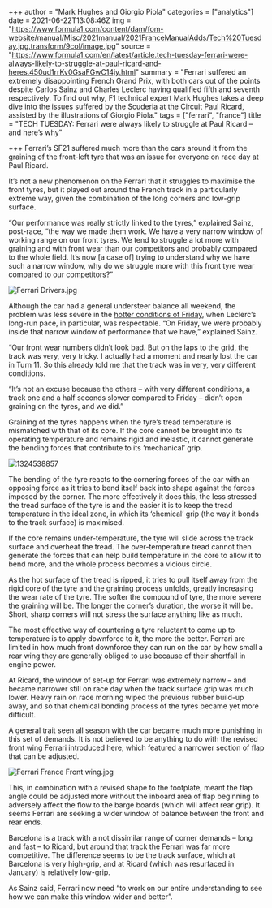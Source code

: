 +++
author = "Mark Hughes and Giorgio Piola"
categories = ["analytics"]
date = 2021-06-22T13:08:46Z
img = "https://www.formula1.com/content/dam/fom-website/manual/Misc/2021manual/2021FranceManualAdds/Tech%20Tuesday.jpg.transform/9col/image.jpg"
source = "https://www.formula1.com/en/latest/article.tech-tuesday-ferrari-were-always-likely-to-struggle-at-paul-ricard-and-heres.450ud1rrKv0GsaFGwC14jy.html"
summary = "Ferrari suffered an extremely disappointing French Grand Prix, with both cars out of the points despite Carlos Sainz and Charles Leclerc having qualified fifth and seventh respectively. To find out why, F1 technical expert Mark Hughes takes a deep dive into the issues suffered by the Scuderia at the Circuit Paul Ricard, assisted by the illustrations of Giorgio Piola."
tags = ["ferrari", "france"]
title = "TECH TUESDAY: Ferrari were always likely to struggle at Paul Ricard – and here’s why"

+++
Ferrari’s SF21 suffered much more than the cars around it from the graining of the front-left tyre that was an issue for everyone on race day at Paul Ricard.

It’s not a new phenomenon on the Ferrari that it struggles to maximise the front tyres, but it played out around the French track in a particularly extreme way, given the combination of the long corners and low-grip surface.

“Our performance was really strictly linked to the tyres,” explained Sainz, post-race, “the way we made them work. We have a very narrow window of working range on our front tyres. We tend to struggle a lot more with graining and with front wear than our competitors and probably compared to the whole field. It’s now \[a case of\] trying to understand why we have such a narrow window, why do we struggle more with this front tyre wear compared to our competitors?”

![Ferrari Drivers.jpg](https://www.formula1.com/content/dam/fom-website/manual/Misc/2021manual/2021FranceManualAdds/Ferrari%20Drivers.jpg.transform/9col/image.jpg)

Although the car had a general understeer balance all weekend, the problem was less severe in the [hotter conditions of Friday](https://www.formula1.com/en/latest/article.5-things-we-learned-from-friday-practice-for-the-french-grand-prix.4DM9fFpw8YpmDlpwRkKUnM.html), when Leclerc’s long-run pace, in particular, was respectable. “On Friday, we were probably inside that narrow window of performance that we have,” explained Sainz.

“Our front wear numbers didn’t look bad. But on the laps to the grid, the track was very, very tricky. I actually had a moment and nearly lost the car in Turn 11. So this already told me that the track was in very, very different conditions.

“It’s not an excuse because the others – with very different conditions, a track one and a half seconds slower compared to Friday – didn’t open graining on the tyres, and we did.”

Graining of the tyres happens when the tyre’s tread temperature is mismatched with that of its core. If the core cannot be brought into its operating temperature and remains rigid and inelastic, it cannot generate the bending forces that contribute to its ‘mechanical’ grip.

![1324538857](https://www.formula1.com/content/dam/fom-website/sutton/2021/France/Sunday/1324538857.jpg.transform/9col/image.jpg)

The bending of the tyre reacts to the cornering forces of the car with an opposing force as it tries to bend itself back into shape against the forces imposed by the corner. The more effectively it does this, the less stressed the tread surface of the tyre is and the easier it is to keep the tread temperature in the ideal zone, in which its ‘chemical’ grip (the way it bonds to the track surface) is maximised.

If the core remains under-temperature, the tyre will slide across the track surface and overheat the tread. The over-temperature tread cannot then generate the forces that can help build temperature in the core to allow it to bend more, and the whole process becomes a vicious circle.

As the hot surface of the tread is ripped, it tries to pull itself away from the rigid core of the tyre and the graining process unfolds, greatly increasing the wear rate of the tyre. The softer the compound of tyre, the more severe the graining will be. The longer the corner’s duration, the worse it will be. Short, sharp corners will not stress the surface anything like as much.

The most effective way of countering a tyre reluctant to come up to temperature is to apply downforce to it, the more the better. Ferrari are limited in how much front downforce they can run on the car by how small a rear wing they are generally obliged to use because of their shortfall in engine power.

At Ricard, the window of set-up for Ferrari was extremely narrow – and became narrower still on race day when the track surface grip was much lower. Heavy rain on race morning wiped the previous rubber build-up away, and so that chemical bonding process of the tyres became yet more difficult.

A general trait seen all season with the car became much more punishing in this set of demands. It is not believed to be anything to do with the revised front wing Ferrari introduced here, which featured a narrower section of flap that can be adjusted.

![Ferrari France Front wing.jpg](https://www.formula1.com/content/dam/fom-website/manual/Misc/2021manual/2021FranceManualAdds/Ferrari%20France%20Front%20wing.jpg.transform/9col/image.jpg)

This, in combination with a revised shape to the footplate, meant the flap angle could be adjusted more without the inboard area of flap beginning to adversely affect the flow to the barge boards (which will affect rear grip). It seems Ferrari are seeking a wider window of balance between the front and rear ends.

Barcelona is a track with a not dissimilar range of corner demands – long and fast – to Ricard, but around that track the Ferrari was far more competitive. The difference seems to be the track surface, which at Barcelona is very high-grip, and at Ricard (which was resurfaced in January) is relatively low-grip.

As Sainz said, Ferrari now need “to work on our entire understanding to see how we can make this window wider and better”.